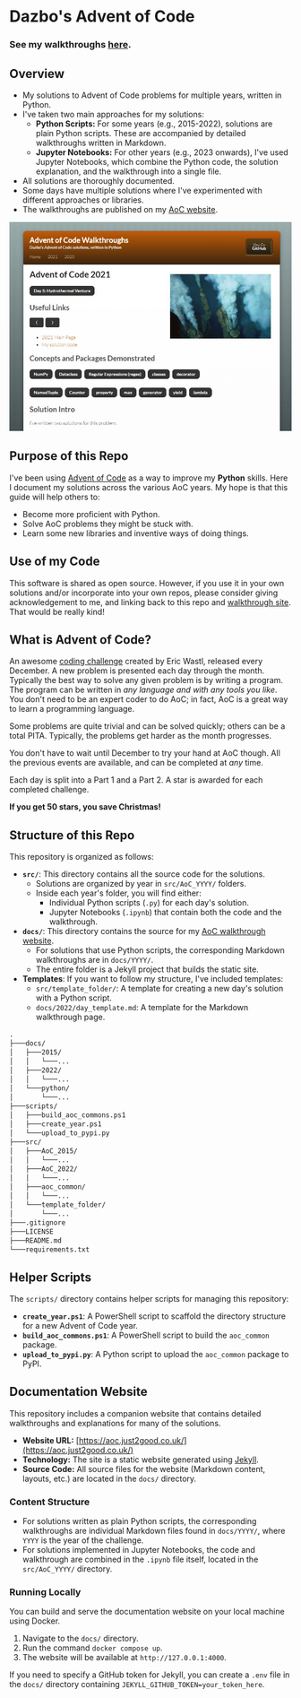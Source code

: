 # Dazbo's Advent of Code

### See my walkthroughs [here](https://aoc.just2good.co.uk/).

## Overview

- My solutions to Advent of Code problems for multiple years, written in Python.
- I've taken two main approaches for my solutions:
  - **Python Scripts:** For some years (e.g., 2015-2022), solutions are plain Python scripts. These are accompanied by detailed walkthroughs written in Markdown.
  - **Jupyter Notebooks:** For other years (e.g., 2023 onwards), I've used Jupyter Notebooks, which combine the Python code, the solution explanation, and the walkthrough into a single file.
- All solutions are thoroughly documented.
- Some days have multiple solutions where I've experimented with different approaches or libraries.
- The walkthroughs are published on my [AoC website](https://aoc.just2good.co.uk/).

[![Dazbo's AoC Walkthroughs](/docs/assets/images/AoC_site_screenshot.jpg)](https://aoc.just2good.co.uk/)

## Purpose of this Repo

I've been using [Advent of Code](https://adventofcode.com/) as a way to improve my **Python** skills. Here I document my solutions across the various AoC years. My hope is that this guide will help others to:

- Become more proficient with Python.
- Solve AoC problems they might be stuck with.
- Learn some new libraries and inventive ways of doing things.

## Use of my Code

This software is shared as open source. However, if you use it in your own solutions and/or incorporate into your own repos, please consider giving acknowledgement to me, and linking back to this repo and [walkthrough site](https://aoc.just2good.co.uk/). That would be really kind!

## What is Advent of Code?

An awesome [coding challenge](https://adventofcode.com/2021/about) created by Eric Wastl, released every December. A new problem is presented each day through the month. Typically the best way to solve any given problem is by writing a program. The program can be written in _any language and with any tools you like_. You don't need to be an expert coder to do AoC; in fact, AoC is a great way to learn a programming language.

Some problems are quite trivial and can be solved quickly; 
others can be a total PITA. Typically, the problems get harder as the month progresses.

You don't have to wait until December to try your hand at AoC though. 
All the previous events are available, and can be completed at _any_ time.

Each day is split into a Part 1 and a Part 2.  A star is awarded for each completed challenge.

**If you get 50 stars, you save Christmas!**

## Structure of this Repo

This repository is organized as follows:
- **`src/`**: This directory contains all the source code for the solutions.
  - Solutions are organized by year in `src/AoC_YYYY/` folders.
  - Inside each year's folder, you will find either:
    - Individual Python scripts (`.py`) for each day's solution.
    - Jupyter Notebooks (`.ipynb`) that contain both the code and the walkthrough.
- **`docs/`**: This directory contains the source for my [AoC walkthrough website](https://aoc.just2good.co.uk/).
  - For solutions that use Python scripts, the corresponding Markdown walkthroughs are in `docs/YYYY/`.
  - The entire folder is a Jekyll project that builds the static site.
- **Templates**: If you want to follow my structure, I've included templates:
  - `src/template_folder/`: A template for creating a new day's solution with a Python script.
  - `docs/2022/day_template.md`: A template for the Markdown walkthrough page.

```
.
├───docs/
│   ├───2015/
│   │   └───...
│   ├───2022/
│   │   └───...
│   └───python/
│       └───...
├───scripts/
│   ├───build_aoc_commons.ps1
│   ├───create_year.ps1
│   └───upload_to_pypi.py
├───src/
│   ├───AoC_2015/
│   │   └───...
│   ├───AoC_2022/
│   │   └───...
│   ├───aoc_common/
│   │   └───...
│   └───template_folder/
│       └───...
├───.gitignore
├───LICENSE
├───README.md
└───requirements.txt
```

## Helper Scripts

The `scripts/` directory contains helper scripts for managing this repository:

- **`create_year.ps1`**: A PowerShell script to scaffold the directory structure for a new Advent of Code year.
- **`build_aoc_commons.ps1`**: A PowerShell script to build the `aoc_common` package.
- **`upload_to_pypi.py`**: A Python script to upload the `aoc_common` package to PyPI.

## Documentation Website

This repository includes a companion website that contains detailed walkthroughs and explanations for many of the solutions.

- **Website URL:** [https://aoc.just2good.co.uk/](https://aoc.just2good.co.uk/)
- **Technology:** The site is a static website generated using [Jekyll](https://jekyllrb.com/).
- **Source Code:** All source files for the website (Markdown content, layouts, etc.) are located in the `docs/` directory.

### Content Structure

- For solutions written as plain Python scripts, the corresponding walkthroughs are individual Markdown files found in `docs/YYYY/`, where `YYYY` is the year of the challenge.
- For solutions implemented in Jupyter Notebooks, the code and walkthrough are combined in the `.ipynb` file itself, located in the `src/AoC_YYYY/` directory.

### Running Locally

You can build and serve the documentation website on your local machine using Docker.

1.  Navigate to the `docs/` directory.
2.  Run the command `docker compose up`.
3.  The website will be available at `http://127.0.0.1:4000`.

If you need to specify a GitHub token for Jekyll, you can create a `.env` file in the `docs/` directory containing `JEKYLL_GITHUB_TOKEN=your_token_here`.
